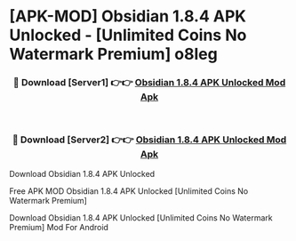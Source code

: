 # [APK-MOD] Obsidian 1.8.4 APK Unlocked - [Unlimited Coins No Watermark Premium] o8leg



<div align="center">
<h3>🔴 Download [Server1] 👉👉 <a href="https://momento.my/?title=Obsidian_1.8.4_APK_Unlocked">Obsidian 1.8.4 APK Unlocked Mod Apk</a></h3><br>

<h3>🔴 Download [Server2] 👉👉 <a href="https://momento.my/?title=Obsidian_1.8.4_APK_Unlocked">Obsidian 1.8.4 APK Unlocked Mod Apk</a></h3>
</div>



Download Obsidian 1.8.4 APK Unlocked 

Free APK MOD Obsidian 1.8.4 APK Unlocked [Unlimited Coins No Watermark Premium]

Download Obsidian 1.8.4 APK Unlocked [Unlimited Coins No Watermark Premium] Mod For Android
